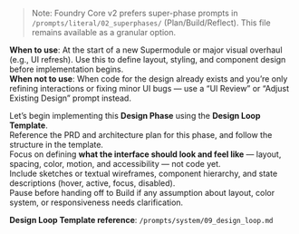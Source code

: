 > Note: Foundry Core v2 prefers super-phase prompts in `/prompts/literal/02_superphases/` (Plan/Build/Reflect). This file remains available as a granular option.

**When to use**: At the start of a new Supermodule or major visual overhaul (e.g., UI refresh). Use this to define layout, styling, and component design before implementation begins.  
**When not to use**: When code for the design already exists and you’re only refining interactions or fixing minor UI bugs — use a “UI Review” or “Adjust Existing Design” prompt instead.

Let’s begin implementing this **Design Phase** using the **Design Loop Template**.  
Reference the PRD and architecture plan for this phase, and follow the structure in the template.  
Focus on defining **what the interface should look and feel like** — layout, spacing, color, motion, and accessibility — not code yet.  
Include sketches or textual wireframes, component hierarchy, and state descriptions (hover, active, focus, disabled).  
Pause before handing off to Build if any assumption about layout, color system, or responsiveness needs clarification.

**Design Loop Template reference**: `/prompts/system/09_design_loop.md`